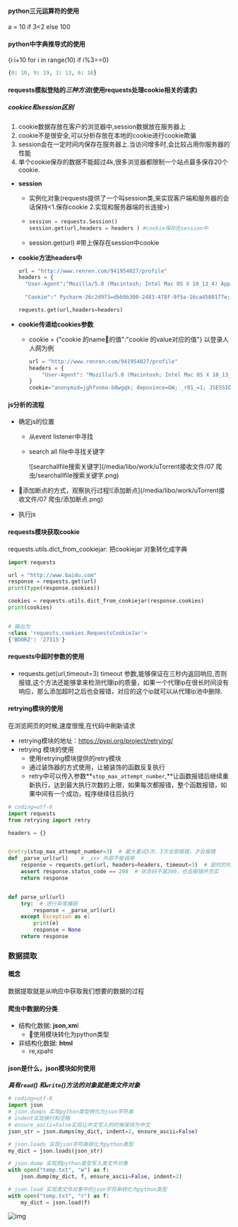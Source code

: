 #### python三元运算符的使用
a = 10 if  3<2 else 100

#### python中字典推导式的使用
{i:i+10 for i in range(10) if i%3==0}

```python
{0: 10, 9: 19, 3: 13, 6: 16}
```

#### requests模拟登陆的***三种方法***(使用requests处理cookie相关的请求)

##### cookiee和session区别

1. cookie数据存放在客户的浏览器中,session数据放在服务器上
2. cookie不是很安全,可以分析存放在本地的cookie进行cookie欺骗
3. session会在一定时间内保存在服务器上.当访问增多时,会比较占用你服务器的性能
4. 单个cookie保存的数据不能超过4k,很多浏览器都限制一个站点最多保存20个cookie.

- **session**

  - 实例化对象(requests提供了一个叫session类,来实现客户端和服务器的会话保持<1.保存cookie 2.实现和服务器端的长连接>)

  - ```python 
    session = requests.Session()
    session.get(url,headers = headers ) #cookie保存在session中
    ```

  - session.get(url) #带上保存在session中cookie

- **cookie方法headers中**

  ```PYTHON
  url = "http://www.renren.com/941954027/profile"
  headers = {
  	"User-Agent":"Mozilla/5.0 (Macintosh; Intel Mac OS X 10_13_4) AppleWebKit/537.36 (KHTML, like Gecko) Chrome/65.0.3325.181 Safari/537.36",
      
  	"Cookie":" Pycharm-26c2d973=dbb9b300-2483-478f-9f5a-16ca4580177e; Hm_lvt_98b9d8c2fd6608d564bf2ac2ae642948=1512607763; Pycharm-26c2d974=f645329f-338e-486c-82c2-29e2a0205c74; _xsrf=2|d1a3d8ea|c5b07851cbce048bd5453846445de19d|1522379036"}
  
  requests.get(url,headers=headers)
  ```

- **cookie传递给cookies参数**

  - cookie = {"cookie 的name的值":"cookie 的value对应的值"}  以登录人人网为例

    ```python
    url = "http://www.renren.com/941954027/profile"
    headers = {
        "User-Agent": "Mozilla/5.0 (Macintosh; Intel Mac OS X 10_13_4) AppleWebKit/537.36 (KHTML, like Gecko) Chrome/66.0.3359.117 Safari/537.36",
    }
    cookie="anonymid=jghfvoma-b8wgqk; depovince=GW; _r01_=1; JSESSIONID=abc8mwsUgbA-Xh0-5sfmw; ick_login=7123f1e3-d552-4d9a-aa75-e814c81632ca; first_login_flag=1; ln_uact=13146128763; ln_hurl=http://head.xiaonei.com/photos/0/0/men_main.gif; loginfrom=syshome; ch_id=10016; _de=7A7A02E9254501DA6278B9C75EAEEB7A; _ga=GA1.2.1446821673.1524880234; _gid=GA1.2.1139412765.1524880234; jebecookies=f6abe0fa-49cf-49d6-ae31-74f4ce2373d5|||||; p=a0ba88dabb32cd73523d10e0d4b9b47a7; t=302f3cb26710699907148a1128ffe04a7; societyguester=302f3cb26710699907148a1128ffe04a7; id=941954027; xnsid=f4f89f0f; wp_fold=0"
    ```


#### js分析的流程
- 确定js的位置
  - 从event listener中寻找

  - search all file中寻找关键字

    ![searchallfile搜索关键字](/media/libo/work/uTorrent接收文件/07 爬虫/searchallfile搜索关键字.png)

- 添加断点的方式，观察执行过程![添加断点](/media/libo/work/uTorrent接收文件/07 爬虫/添加断点.png)

- 执行js

#### requests模块获取cookie

requests.utils.dict_from_cookiejar: 把cookiejar 对象转化成字典

```Python
import requests

url = "http://www.baidu.com"
response = requests.get(url)
print(type(response.cookies))

cookies = requests.utils.dict_from_cookiejar(response.cookies)
print(cookies)


# 输出为
<class 'requests.cookies.RequestsCookieJar'>
{'BDORZ': '27315'}
```

#### requests中超时参数的使用

- requests.get(url,timeout=3)  timeout 参数,能够保证在三秒内返回响应,否则报错,这个方法还能够拿来检测代理ip的质量，如果一个代理ip在很长时间没有响应，那么添加超时之后也会报错，对应的这个ip就可以从代理ip池中删除.
#### retrying模块的使用

在浏览网页的时候,速度很慢,在代码中刷新请求

- retrying模块的地址：<https://pypi.org/project/retrying/>
- retrying 模块的使用
  - 使用retrying模块提供的retry模块
  - 通过装饰器的方式使用，让被装饰的函数反复执行
  - retry中可以传入参数**`stop_max_attempt_number`,**让函数报错后继续重新执行，达到最大执行次数的上限，如果每次都报错，整个函数报错，如果中间有一个成功，程序继续往后执行

```python
# coding=utf-8
import requests
from retrying import retry

headers = {}


@retry(stop_max_attempt_number=3)  # 最大重试3次，3次全部报错，才会报错
def _parse_url(url)    # _xxx 外部不能调用
    response = requests.get(url, headers=headers, timeout=3)  # 超时的时候回报错并重试
    assert response.status_code == 200  # 状态码不是200，也会报错并充实
    return response


def parse_url(url)
    try:  # 进行异常捕获
        response = _parse_url(url)
    except Exception as e:
        print(e)
        response = None
    return response

```

### 数据提取

#### 概念

数据提取就是从响应中获取我们想要的数据的过程

#### 爬虫中数据的分类

- 结构化数据: **json,xm**l
  - 使用模块转化为python类型
- 非结构化数据: **html**
  - re,xpaht

#### json是什么，json模块如何使用
***具有`read`() 和`write`()方法的对象就是类文件对象***

```Python
# coding=utf-8
import json
# json.dumps 实现python类型转化为json字符串
# indent实现换行和空格
# ensure_ascii=False实现让中文写入的时候保持为中文
json_str = json.dumps(my_dict, indent=2, ensure_ascii=False)

# json.loads 实现json字符串转化为python类型
my_dict = json.loads(json_str)

# json.dump 实现把python类型写入类文件对象
with open("temp.txt", "w") as f:
    json.dump(my_dict, f, ensure_ascii=False, indent=2)

# json.load 实现类文件对象中的json字符串转化为python类型
with open("temp.txt", "r") as f:
    my_dict = json.load(f)

```



![img](file:///media/libo/work/uTorrent%E6%8E%A5%E6%94%B6%E6%96%87%E4%BB%B6/07%20%E7%88%AC%E8%99%AB/%E8%AE%B2%E4%B9%89(%E6%9B%B4%E6%96%B0%E4%B9%8B%E5%90%8E%E7%9A%84)/_book/%E7%88%AC%E8%99%AB%E5%85%A5%E9%97%A8/images/json%E7%9A%84%E6%96%B9%E6%B3%95.png)